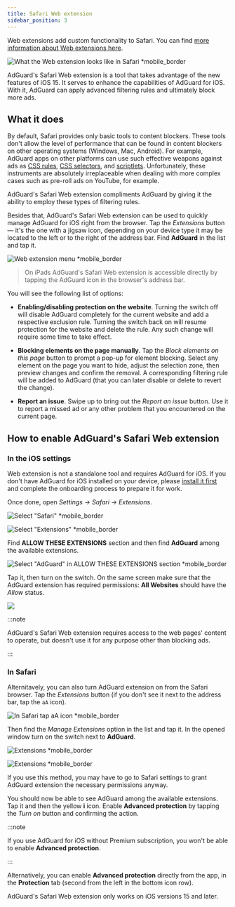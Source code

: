 ```yaml
---
title: Safari Web extension
sidebar_position: 3
---
```


Web extensions add custom functionality to Safari. You can find [more information about Web extensions here](https://developer.apple.com/documentation/safariservices/safari_web_extensions).

![What the Web extension looks like in Safari *mobile_border](https://cdn.adtidy.org/public/Adguard/kb/iOS/webext/menu_en.png)

AdGuard's Safari Web extension is a tool that takes advantage of the new features of iOS 15. It serves to enhance the capabilities of AdGuard for iOS. With it, AdGuard can apply advanced filtering rules and ultimately block more ads.

## What it does

By default, Safari provides only basic tools to content blockers. These tools don't allow the level of performance that can be found in content blockers on other operating systems (Windows, Mac, Android). For example, AdGuard apps on other platforms can use such effective weapons against ads as [CSS rules](/general/ad-filtering/create-own-filters#cosmetic-css-rules), [CSS selectors](/general/ad-filtering/create-own-filters#extended-css-selectors), and [scriptlets](/general/ad-filtering/create-own-filters#scriptlets). Unfortunately, these instruments are absolutely irreplaceable when dealing with more complex cases such as pre-roll ads on YouTube, for example.

AdGuard's Safari Web extension compliments AdGuard by giving it the ability to employ these types of filtering rules.

Besides that, AdGuard's Safari Web extension can be used to quickly manage AdGuard for iOS right from the browser. Tap the *Extensions* button — it's the one with a jigsaw icon, depending on your device type it may be located to the left or to the right of the address bar. Find **AdGuard** in the list and tap it.

![Web extension menu *mobile_border](https://cdn.adtidy.org/public/Adguard/kb/iOS/webext/ext_adguard_en.png?1)
> On iPads AdGuard's Safari Web extension is accessible directly by tapping the AdGuard icon in the browser's address bar.

You will see the following list of options:

* **Enabling/disabling protection on the website**. Turning the switch off will disable AdGuard completely for the current website and add a respective exclusion rule. Turning the switch back on will resume protection for the website and delete the rule. Any such change will require some time to take effect.

* **Blocking elements on the page manually**. Tap the *Block elements on this page* button to prompt a pop-up for element blocking. Select any element on the page you want to hide, adjust the selection zone, then preview changes and confirm the removal. A corresponding filtering rule will be added to AdGuard (that you can later disable or delete to revert the change).

* **Report an issue**. Swipe up to bring out the *Report an issue* button. Use it to report a missed ad or any other problem that you encountered on the current page.

## How to enable AdGuard's Safari Web extension

### In the iOS settings

Web extension is not a standalone tool and requires AdGuard for iOS. If you don't have AdGuard for iOS installed on your device, please [install it first](../installation) and complete the onboarding process to prepare it for work.

Once done, open *Settings → Safari → Extensions*.

![Select "Safari" *mobile_border](https://cdn.adtidy.org/public/Adguard/kb/iOS/webext/settings1_en.png)

![Select "Extensions" *mobile_border](https://cdn.adtidy.org/public/Adguard/kb/iOS/webext/settings2_en.png)

Find **ALLOW THESE EXTENSIONS** section and then find **AdGuard** among the available extensions.

![Select "AdGuard" in ALLOW THESE EXTENSIONS section *mobile_border](https://cdn.adtidy.org/public/Adguard/kb/iOS/webext/settings3_en.png)

Tap it, then turn on the switch. On the same screen make sure that the AdGuard extension has required permissions: **All Websites** should have the *Allow* status.

![](https://cdn.adtidy.org/public/Adguard/kb/iOS/webext/settings4_en.png)

:::note

AdGuard's Safari Web extension requires access to the web pages' content to operate, but doesn't use it for any purpose other than blocking ads.

:::

### In Safari

Alternitavely, you can also turn AdGuard extension on from the Safari browser. Tap the *Extensions* button (if you don't see it next to the address bar, tap the `aA` icon).

![In Safari tap aA icon *mobile_border](https://cdn.adtidy.org/public/Adguard/kb/iOS/webext/safari1_en.png)

Then find the *Manage Extensions* option in the list and tap it. In the opened window turn on the switch next to **AdGuard**.

![Extensions *mobile_border](https://cdn.adtidy.org/public/Adguard/kb/iOS/webext/safari2_en.png)

![Extensions *mobile_border](https://cdn.adtidy.org/public/Adguard/kb/iOS/webext/safari3_en.png)

If you use this method, you may have to go to Safari settings to grant AdGuard extension the necessary permissions anyway.

You should now be able to see AdGuard among the available extensions. Tap it and then the yellow **i** icon. Enable **Advanced protection** by tapping the *Turn on* button and confirming the action.

:::note

If you use AdGuard for iOS without Premium subscription, you won't be able to enable **Advanced protection**.

:::

Alternatively, you can enable **Advanced protection** directly from the app, in the **Protection** tab (second from the left in the bottom icon row).

AdGuard's Safari Web extension only works on iOS versions 15 and later.

